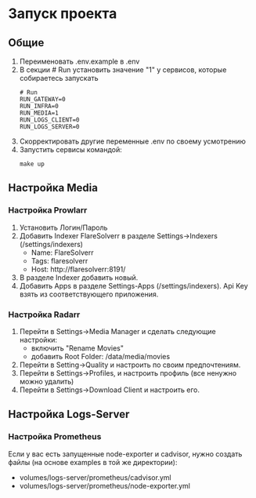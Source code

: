 # Запуск проекта

## Общие
1. Переименовать .env.example в .env
2. В секции # Run установить значение "1" у сервисов, которые собираетесь запускать
   ```.env
   # Run
   RUN_GATEWAY=0
   RUN_INFRA=0
   RUN_MEDIA=1
   RUN_LOGS_CLIENT=0
   RUN_LOGS_SERVER=0 
   ```
3. Скорректировать другие переменные .env по своему усмотрению
4. Запустить сервисы командой:
   ```shell
   make up
   ```

## Настройка Media

### Настройка Prowlarr
1. Установить Логин/Пароль
2. Добавить Indexer FlareSolverr в разделе Settings->Indexers (/settings/indexers)
   - Name: FlareSolverr
   - Tags: flaresolverr
   - Host: http://flaresolverr:8191/
3. В разделе Indexer добавить новый.
4. Добавить Apps в разделе Settings-Apps (/settings/indexers). Api Key взять из соответствующего приложения.

### Настройка Radarr
1. Перейти в Settings->Media Manager и сделать следующие настройки:
   - включить "Rename Movies"
   - добавить Root Folder: /data/media/movies
2. Перейти в Setting->Quality и настроить по своим предпочтениям.
3. Перейти в Settings->Profiles, и настроить профиль (все ненужно можно удалить)
4. Перейти в Settings->Download Client и настроить его.


## Настройка Logs-Server

### Настройка Prometheus

Если у вас есть запущенные node-exporter и cadvisor, нужно создать файлы (на основе examples в той же директории):
- volumes/logs-server/prometheus/cadvisor.yml
- volumes/logs-server/prometheus/node-exporter.yml


